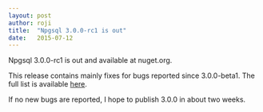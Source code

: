 ```yaml
---
layout: post
author: roji
title:  "Npgsql 3.0.0-rc1 is out"
date:   2015-07-12
---
```

Npgsql 3.0.0-rc1 is out and available at nuget.org.

This release contains mainly fixes for bugs reported since 3.0.0-beta1.
The full list is available [here](https://github.com/npgsql/npgsql/issues?q=milestone%3A3.0-rc1).

If no new bugs are reported, I hope to publish 3.0.0 in about two weeks.
